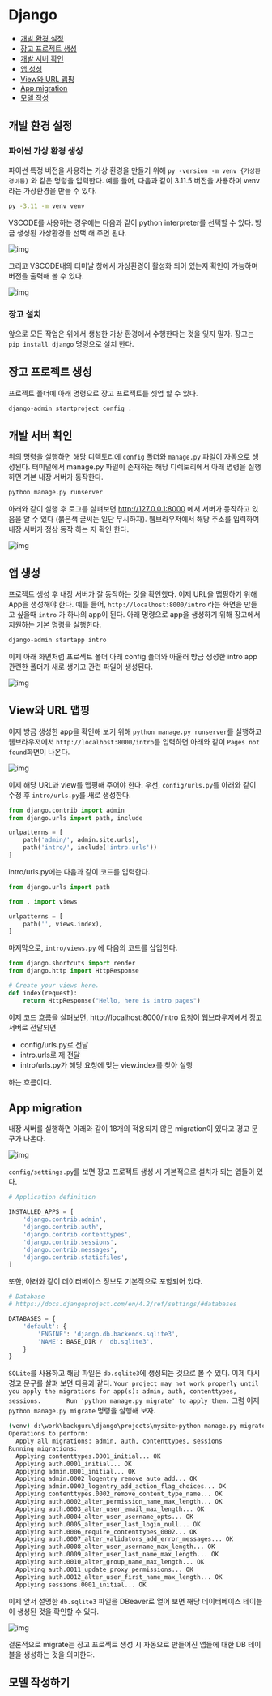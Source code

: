 # Django

- [개발 환경 설정](#개발-환경-설정)
- [장고 프로젝트 생성](#장고-프로젝트-생성)
- [개발 서버 확인](#개발-서버-확인)
- [앱 성성](#앱-생성)
- [View와 URL 맵핑](#view와-url-맵핑)
- [App migration](#app-migration)
- [모델 작성](#모델-작성하기)

## 개발 환경 설정
### 파이썬 가상 환경 생성
파이썬 특정 버전을 사용하는 가상 환경을 만들기 위해 `py -version -m venv {가상환경이름}` 와 같은 명령을 입력한다. 예를 들어, 다음과 같이 3.11.5 버전을 사용하며 venv라는 가상환경을 만들 수 있다.

```bash
py -3.11 -m venv venv
```
VSCODE를 사용하는 경우에는 다음과 같이 python interpreter를 선택할 수 있다. 방금 생성된 가상환경을 선택 해 주면 된다. 

![img](images/vsc-python-interpreter.png)

그리고 VSCODE내의 터미날 창에서 가상환경이 활성화 되어 있는지 확인이 가능하며 버전을 출력해 볼 수 있다.

![img](images/vsc-terminal.png)

### 장고 설치
앞으로 모든 작업은 위에서 생성한 가상 환경에서 수행한다는 것을 잊지 말자. 장고는 `pip install django` 명령으로 설치 한다.

## 장고 프로젝트 생성
프로젝트 폴더에 아래 명령으로 장고 프로젝트를 셋업 할 수 있다.

```bash
django-admin startproject config .
```

## 개발 서버 확인
위의 명령을 실행하면 해당 디렉토리에 `config` 폴더와 `manage.py` 파일이 자동으로 생성된다. 터미널에서 manage.py 파일이 존재하는 해당 디렉토리에서 아래 명령을 실행하면 기본 내장 서버가 동작한다.

```bash
python manage.py runserver
```
아래와 같이 실행 후 로그를 살펴보면 http://127.0.0.1:8000 에서 서버가 동작하고 있음을 알 수 있다 (붉은색 글씨는 일단 무시하자). 웹브라우저에서 해당 주소를 입력하여 내장 서버가 정상 동작 하는 지 확인 한다.

![img](images/runserver.png)

## 앱 생성
프로젝트 생성 후 내장 서버가 잘 동작하는 것을 확인했다. 이제 URL을 맵핑하기 위해 App을 생성해야 한다. 예를 들어, `http://localhost:8000/intro` 라는 화면을 만들고 싶을때 `intro` 가 하나의 app이 된다. 아래 명령으로 app을 생성하기 위해 장고에서 지원하는 기본 명령을 실행한다.

```bash
django-admin startapp intro
```
이제 아래 화면처럼 프로젝트 폴더 아래 config 폴더와 아울러 방금 생성한 intro app관련한 폴더가 새로 생기고 관련 파일이 생성된다.

![img](images/app.png)


## View와 URL 맵핑
이제 방금 생성한 app을 확인해 보기 위해 `python manage.py runserver`를 실행하고 웹브라우저에서 `http://localhost:8000/intro`를 입력하면 아래와 같이 `Pages not found`화면이 나온다.

![img](images/pagenotfound.png)

이제 해당 URL과 view를 맵핑해 주어야 한다. 우선, `config/urls.py`를 아래와 같이 수정 후 `intro/urls.py`를 새로 생성한다.

```python
from django.contrib import admin
from django.urls import path, include

urlpatterns = [
    path('admin/', admin.site.urls),
    path('intro/', include('intro.urls'))
]
```

intro/urls.py에는 다음과 같이 코드를 입력한다.

```python
from django.urls import path

from . import views

urlpatterns = [
    path('', views.index),
]
```

마지막으로, `intro/views.py` 에 다음의 코드를 삽입한다.
```python
from django.shortcuts import render
from django.http import HttpResponse

# Create your views here.
def index(request):
    return HttpResponse("Hello, here is intro pages")
```

이제 코드 흐름을 살펴보면, http://localhost:8000/intro 요청이 웹브라우저에서 장고 서버로 전달되면
- config/urls.py로 전달
- intro.urls로 재 전달
- intro/urls.py가 해당 요청에 맞는 view.index를 찾아 실행

하는 흐름이다.

## App migration
내장 서버를 실행하면 아래와 같이 18개의 적용되지 않은 migration이 있다고 경고 문구가 나온다.

![img](images/migration.png)

`config/settings.py`를 보면 장고 프로젝트 생성 시 기본적으로 설치가 되는 앱들이 있다.
```python
# Application definition

INSTALLED_APPS = [
    'django.contrib.admin',
    'django.contrib.auth',
    'django.contrib.contenttypes',
    'django.contrib.sessions',
    'django.contrib.messages',
    'django.contrib.staticfiles',
]
```
또한, 아래와 같이 데이터베이스 정보도 기본적으로 포함되어 있다.
```python
# Database
# https://docs.djangoproject.com/en/4.2/ref/settings/#databases

DATABASES = {
    'default': {
        'ENGINE': 'django.db.backends.sqlite3',
        'NAME': BASE_DIR / 'db.sqlite3',
    }
}
```
`SQLite`를 사용하고 해당 파일은 `db.sqlite3`에 생성되는 것으로 볼 수 있다. 이제 다시 경고 문구를 살펴 보면 다음과 같다. `Your project may not work properly until you apply the migrations for app(s): admin, auth, contenttypes, sessions.      
Run 'python manage.py migrate' to apply them.` 그럼 이제 `python manage.py migrate` 명령을 실행해 보자.

```bash
(venv) d:\work\backguru\django\projects\mysite>python manage.py migrate
Operations to perform:
  Apply all migrations: admin, auth, contenttypes, sessions
Running migrations:
  Applying contenttypes.0001_initial... OK
  Applying auth.0001_initial... OK
  Applying admin.0001_initial... OK
  Applying admin.0002_logentry_remove_auto_add... OK
  Applying admin.0003_logentry_add_action_flag_choices... OK
  Applying contenttypes.0002_remove_content_type_name... OK
  Applying auth.0002_alter_permission_name_max_length... OK
  Applying auth.0003_alter_user_email_max_length... OK
  Applying auth.0004_alter_user_username_opts... OK
  Applying auth.0005_alter_user_last_login_null... OK
  Applying auth.0006_require_contenttypes_0002... OK
  Applying auth.0007_alter_validators_add_error_messages... OK
  Applying auth.0008_alter_user_username_max_length... OK
  Applying auth.0009_alter_user_last_name_max_length... OK
  Applying auth.0010_alter_group_name_max_length... OK
  Applying auth.0011_update_proxy_permissions... OK
  Applying auth.0012_alter_user_first_name_max_length... OK
  Applying sessions.0001_initial... OK
```

이제 앞서 설명한 `db.sqlite3` 파일을 DBeaver로 열어 보면 해당 데이터베이스 테이블이 생성된 것을 확인할 수 있다.

![img](images/sqlite.png)

결론적으로 migrate는 장고 프로젝트 생성 시 자동으로 만들어진 앱들에 대한 DB 테이블을 생성하는 것을 의미한다.

## 모델 작성하기
